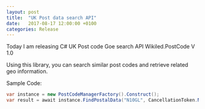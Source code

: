 ```yaml
---
layout: post
title:  "UK Post data search API"
date:   2017-08-17 12:00:00 +0100
categories: Release
---
```



Today I am releasing C# UK Post code Goe search API Wikiled.PostCode V 1.0

Using this library, you can search similar post codes and retrieve related geo information.

Sample Code: 
```C#
var instance = new PostCodeManagerFactory().Construct();
var result = await instance.FindPostalData("N10GL", CancellationToken.None);
			
```